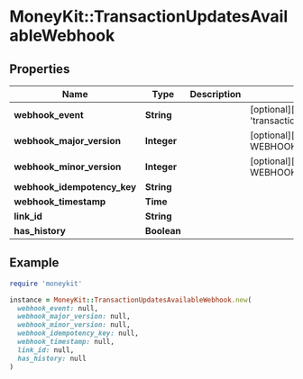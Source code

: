 # MoneyKit::TransactionUpdatesAvailableWebhook

## Properties

| Name | Type | Description | Notes |
| ---- | ---- | ----------- | ----- |
| **webhook_event** | **String** |  | [optional][default to &#39;transactions.updates_available&#39;] |
| **webhook_major_version** | **Integer** |  | [optional][default to WEBHOOK_MAJOR_VERSION::N1] |
| **webhook_minor_version** | **Integer** |  | [optional][default to WEBHOOK_MINOR_VERSION::N0] |
| **webhook_idempotency_key** | **String** |  |  |
| **webhook_timestamp** | **Time** |  |  |
| **link_id** | **String** |  |  |
| **has_history** | **Boolean** |  |  |

## Example

```ruby
require 'moneykit'

instance = MoneyKit::TransactionUpdatesAvailableWebhook.new(
  webhook_event: null,
  webhook_major_version: null,
  webhook_minor_version: null,
  webhook_idempotency_key: null,
  webhook_timestamp: null,
  link_id: null,
  has_history: null
)
```

